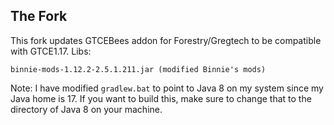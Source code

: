 ## The Fork
This fork updates GTCEBees addon for Forestry/Gregtech to be compatible with GTCE1.17.
Libs:
```
binnie-mods-1.12.2-2.5.1.211.jar (modified Binnie's mods)
```

Note: I have modified ```gradlew.bat``` to point to Java 8 on my system since my Java home is 17. If you want to build this, make sure to change that to the directory of Java 8 on your machine.
